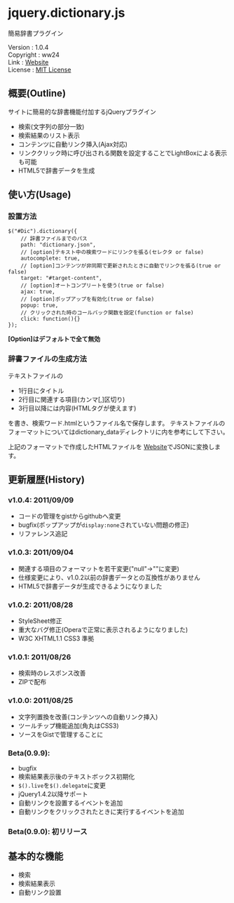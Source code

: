 jquery.dictionary.js
===
簡易辞書プラグイン

Version    	: 1.0.4  
Copyright	: ww24  
Link		: [Website](http://dev.ww24.jp/javascript/jquery_dictionary_js/)  
License		: [MIT License](http://www.opensource.org/licenses/mit-license.php)  


## 概要(Outline)
サイトに簡易的な辞書機能付加するjQueryプラグイン
* 検索(文字列の部分一致)
* 検索結果のリスト表示
* コンテンツに自動リンク挿入(Ajax対応)
* リンククリック時に呼び出される関数を設定することでLightBoxによる表示も可能
* HTML5で辞書データを生成


## 使い方(Usage)

### 設置方法

	$("#Dic").dictionary({
		// 辞書ファイルまでのパス
		path: "dictionary.json",
		// [option]テキスト中の検索ワードにリンクを張る(セレクタ or false)
		autocomplete: true,
		// [option]コンテンツが非同期で更新されたときに自動でリンクを張る(true or false)
		target: "#target-content",
		// [option]オートコンプリートを使う(true or false)
		ajax: true,
		// [option]ポップアップを有効化(true or false)
		popup: true,
		// クリックされた時のコールバック関数を設定(function or false)
		click: function(){}
	});

**[Option]はデフォルトで全て無効**


### 辞書ファイルの生成方法

テキストファイルの
- 1行目にタイトル
- 2行目に関連する項目(カンマ[,]区切り)
- 3行目以降には内容(HTMLタグが使えます)

を書き、検索ワード.htmlというファイル名で保存します。
テキストファイルのフォーマットについてはdictionary_dataディレクトリに内を参考にして下さい。

上記のフォーマットで作成したHTMLファイルを
[Website](http://dev.ww24.jp/javascript/jquery_dictionary_js/)でJSONに変換します。


## 更新履歴(History)

### v1.0.4: 2011/09/09
- コードの管理をgistからgithubへ変更
- bugfix(ポップアップが`display:none`されていない問題の修正)
- リファレンス追記

### v1.0.3: 2011/09/04
- 関連する項目のフォーマットを若干変更("null"→""に変更)
- 仕様変更により、v1.0.2以前の辞書データとの互換性がありません
- HTML5で辞書データが生成できるようになりました

### v1.0.2: 2011/08/28
- StyleSheet修正
- 重大なバグ修正(Operaで正常に表示されるようになりました)
- W3C XHTML1.1 CSS3 準拠

### v1.0.1: 2011/08/26
- 検索時のレスポンス改善
- ZIPで配布

### v1.0.0: 2011/08/25
- 文字列置換を改善(コンテンツへの自動リンク挿入)
- ツールチップ機能追加(角丸はCSS3)
- ソースをGistで管理することに

### Beta(0.9.9):
- bugfix
- 検索結果表示後のテキストボックス初期化
- `$().live`を`$().delegate`に変更
- jQuery1.4.2以降サポート
- 自動リンクを設置するイベントを追加
- 自動リンクをクリックされたときに実行するイベントを追加

### Beta(0.9.0): 初リリース
基本的な機能
---
- 検索
- 検索結果表示
- 自動リンク設置